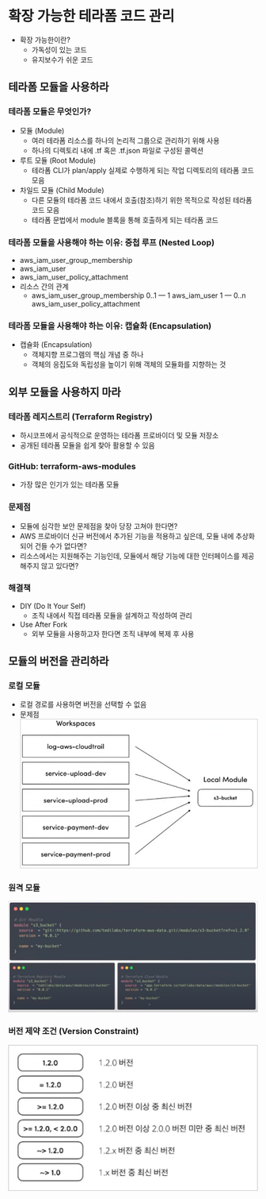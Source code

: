 # 확장 가능한 테라폼 코드 관리

- 확장 가능한이란?
  - 가독성이 있는 코드
  - 유지보수가 쉬운 코드

## 테라폼 모듈을 사용하라

### 테라폼 모듈은 무엇인가?

- 모듈 (Module)
  - 여러 테라폼 리소스를 하나의 논리적 그룹으로 관리하기 위해 사용
  - 하나의 디렉토리 내에 .tf 혹은 .tf.json 파일로 구성된 콜렉션
- 루트 모듈 (Root Module)
  - 테라폼 CLI가 plan/apply 실제로 수행하게 되는 작업 디렉토리의 테라폼 코드 모음
- 차일드 모듈 (Child Module)
  - 다른 모듈의 테라폼 코드 내에서 호출(참조)하기 위한 목적으로 작성된 테라폼 코드 모음
  - 테라폼 문법에서 module 블록을 통해 호출하게 되는 테라폼 코드

### 테라폼 모듈을 사용해야 하는 이유: 중첩 루프 (Nested Loop)

- aws_iam_user_group_membership
- aws_iam_user
- aws_iam_user_policy_attachment
- 리소스 간의 관계
  - aws_iam_user_group_membership 0..1 — 1 aws_iam_user 1 — 0..n aws_iam_user_policy_attachment

### 테라폼 모듈을 사용해야 하는 이유: 캡슐화 (Encapsulation)

- 캡슐화 (Encapsulation)
  - 객체지향 프로그램의 핵심 개념 중 하나
  - 객체의 응집도와 독립성을 높이기 위해 객체의 모듈화를 지향하는 것

## 외부 모듈을 사용하지 마라

### 테라폼 레지스트리 (Terraform Registry)

- 하시코프에서 공식적으로 운영하는 테라폼 프로바이더 및 모듈 저장소
- 공개된 테라폼 모듈을 쉽게 찾아 활용할 수 있음

### GitHub: terraform-aws-modules

- 가장 많은 인기가 있는 테라폼 모듈

### 문제점

- 모듈에 심각한 보안 문제점을 찾아 당장 고쳐야 한다면?
- AWS 프로바이더 신규 버전에서 추가된 기능을 적용하고 싶은데, 모듈 내에 추상화 되어 건들 수가 없다면?
- 리소스에서는 지원해주는 기능인데, 모듈에서 해당 기능에 대한 인터페이스를 제공해주지 않고 있다면?

### 해결책

- DIY (Do It Your Self)
  - 조직 내에서 직접 테라폼 모듈을 설계하고 작성하여 관리
- Use After Fork
  - 외부 모듈을 사용하고자 한다면 조직 내부에 복제 후 사용

## 모듈의 버전을 관리하라

### 로컬 모듈

- 로컬 경로를 사용하면 버전을 선택할 수 없음
- 문제점
  ![images/expandable_terraform_code_management/1.png](images/expandable_terraform_code_management/1.png)

### 원격 모듈

![images/expandable_terraform_code_management/2.png](images/expandable_terraform_code_management/2.png)

### 버전 제약 조건 (Version Constraint)

![images/expandable_terraform_code_management/3.png](images/expandable_terraform_code_management/3.png)
